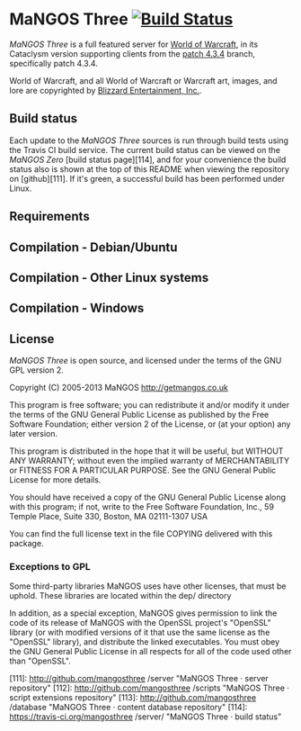 MaNGOS Three [![Build Status](https://travis-ci.org/mangosthree/server.png)](https://travis-ci.org/mangosthree/server)
============
*MaNGOS Three* is a full featured server for [World of Warcraft][2], in its Cataclysm
version supporting clients from the [patch 4.3.4][50] branch, specifically patch
4.3.4.

World of Warcraft, and all World of Warcraft or Warcraft art, images, and lore are
copyrighted by [Blizzard Entertainment, Inc.][1].


Build status
------------
Each update to the *MaNGOS Three* sources is run through build tests using the
Travis CI build service. The current build status can be viewed on the *MaNGOS Zero*
[build status page][114], and for your convenience the build status also is shown
at the top of this README when viewing the repository on [github][111]. If it's
green, a successful build has been performed under Linux.


Requirements
------------


Compilation - Debian/Ubuntu
---------------------------


Compilation - Other Linux systems
---------------------------------


Compilation - Windows
---------------------

License
-------
*MaNGOS Three* is open source, and licensed under the terms of the GNU GPL version 2.

  Copyright (C) 2005-2013  MaNGOS <http://getmangos.co.uk>

  This program is free software; you can redistribute it and/or modify
  it under the terms of the GNU General Public License as published by
  the Free Software Foundation; either version 2 of the License, or
  (at your option) any later version.

  This program is distributed in the hope that it will be useful,
  but WITHOUT ANY WARRANTY; without even the implied warranty of
  MERCHANTABILITY or FITNESS FOR A PARTICULAR PURPOSE.  See the
  GNU General Public License for more details.

  You should have received a copy of the GNU General Public License
  along with this program; if not, write to the Free Software
  Foundation, Inc., 59 Temple Place, Suite 330, Boston, MA  02111-1307  USA

  You can find the full license text in the file COPYING delivered with this
  package.

### Exceptions to GPL

  Some third-party libraries MaNGOS uses have other licenses, that must be
  uphold.  These libraries are located within the dep/ directory

  In addition, as a special exception, MaNGOS gives permission to link the code
  of its release of MaNGOS with the OpenSSL project's "OpenSSL" library
  (or with modified versions of it that use the same license as the "OpenSSL"
  library), and distribute the linked executables. You must obey the GNU
  General Public License in all respects for all of the code used other than
  "OpenSSL".

[1]: http://blizzard.com/ "Blizzard Entertainment Inc. · we love you!"
[2]: http://battle.net/wow/ "World of Warcraft"

[10]: http://a.dependency.net/ "A · dependency"

[50]: http://www.wowpedia.org/Patch_4.3.4 "WoW Cataclysm· Patch 4.3.4 release notes"

[100]: http://getmangos.co.uk/ "MaNGOS Community Project Website"
[101]: http://community.getmangos.co.uk/ "MaNGOS Community Discussion Forums"

[110]: http://github.com/mangosthree "MaNGOS Three · github organization"
[111]: http://github.com/mangosthree /server "MaNGOS Three · server repository"
[112]: http://github.com/mangosthree /scripts "MaNGOS Three · script extensions repository"
[113]: http://github.com/mangosthree /database "MaNGOS Three · content database repository"
[114]: https://travis-ci.org/mangosthree /server/ "MaNGOS Three · build status"

[201]: http://www.microsoft.com/express/ "Visual Studio Express · free, limited edition"
[202]: http://gcc.gnu.org/ "GCC"
[203]: http://clang.llvm.org/ "Clang"

[251]: http://www.cmake.org/ "CMake · Cross Platform Make"
